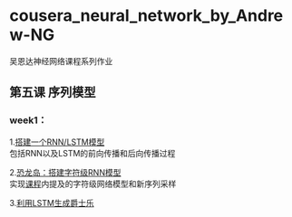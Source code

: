 # cousera_neural_network_by_Andrew-NG
吴恩达神经网络课程系列作业  
 ## 第五课 序列模型  
 ### week1：
1.[搭建一个RNN/LSTM模型](https://github.com/luyaowang96/cousera_neural_network_by_Andrew-NG/blob/master/neural%20network%20by%20NG/5.sequence%20model/week1/Building%20your%20Recurrent%20Neural%20Network%20-%20Step%20by%20Step.ipynb)   
包括RNN以及LSTM的前向传播和后向传播过程

2.[恐龙岛：搭建字符级RNN模型](https://github.com/luyaowang96/cousera_neural_network_by_Andrew-NG/tree/master/neural%20network%20by%20NG/5.sequence%20model/week1/%E6%81%90%E9%BE%99%E5%B2%9B)  
实现[课程](https://blog.csdn.net/qq_39446239/article/details/89457676)内提及的字符级网络模型和新序列采样  

3.[利用LSTM生成爵士乐]()


